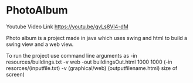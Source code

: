 # PhotoAlbum

Youtube Video Link https://youtu.be/gvLs8VI4-dM

Photo album is a project made in java which uses swing and html to build a swing view and a web view. 

To run the project use command line arguments as 
-in resources/buildings.txt -v web -out buildingsOut.html 1000 1000
(-in resorces/(inputfile.txt) -v (graphical/web) (outputfilename.html) size of screen)


